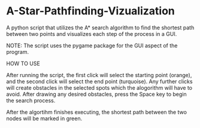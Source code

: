 # A-Star-Pathfinding-Vizualization
A python script that utilizes the A* search algorithm to find the shortest path between two points and visualizes each step of the process in a GUI. 

NOTE: The script uses the pygame package for the GUI aspect of the program.

HOW TO USE

After running the script, the first click will select the starting point (orange), and the second click will select the end point (turquoise). Any further clicks will create obstacles in the selected spots which the alogorithm will have to avoid. After drawing any desired obstacles, press the Space key to begin the search process.

After the algortihm finishes executing, the shortest path between the two nodes will be marked in green.
